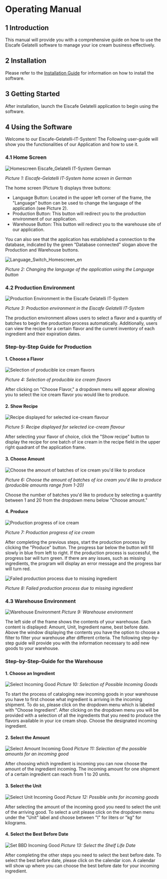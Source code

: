 # Operating Manual

## 1 Introduction
This manual will provide you with a comprehensive guide on how to use the Eiscafe Gelatelli software to manage your ice cream business effectively.

## 2 Installation
Please refer to the [Installation Guide](Installation%20Guide.md) for information on how to install the software.
## 3 Getting Started
After installation, launch the Eiscafe Gelatelli application to begin using the software.
## 4 Using the Software
Welcome to our Eiscafe-Gelatelli-IT-System! The Following user-guide will show you the functionalities of our Application and how to use it.
### 4.1 Home Screen
![Homescreen Eiscafe_Gelatelli IT-System German](../Images/Program%20Screenshots/home_screen_german.png)

*Picture 1: Eiscafe-Gelatelli IT-System home screen in German*

The home screen (Picture 1) displays three buttons:

- Language Button: Located in the upper left corner of the frame, the "Language" button can be used to change the language of the application (see Picture 2).
- Production Button: This button will redirect you to the production environment of our application.
- Warehouse Button: This button will redirect you to the warehouse site of our application.

You can also see that the application has established a connection to the database, indicated by the green "Database connected" slogan above the Production and Warehouse buttons.

![Language_Switch_Homescreen_en](../Images/Program%20Screenshots/changing_language.png)

*Picture 2: Changing the language of the application using the Language button*

### 4.2 Production Environment

![Production Environment in the Eiscafe Gelatelli IT-System](../Images/Program%20Screenshots/production_environment.png)

*Picture 3: Production environment in the Eiscafe Gelatelli IT-System*

The production environment allows users to select a flavor and a quantity of batches to begin the production process automatically. Additionally, users can view the recipe for a certain flavor and the current inventory of each ingredient and their expiration dates. 

### Step-by-Step Guide for Production

#### 1. **Choose a Flavor**

   ![Selection of producible ice cream flavors](../Images/Program%20Screenshots/selection_ice_cream_flavour.png)

   *Picture 4: Selection of producible ice cream flavors*

   After clicking on "Choose Flavor," a dropdown menu will appear allowing you to select the ice cream flavor you would like to produce.

#### 2. **Show Recipe**

   ![Recipe displayed for selected ice-cream flavour](../Images/Program%20Screenshots/recipe_displayed.png)

   *Picture 5: Recipe displayed for selected ice-cream flavour*

   After selecting your flavor of choice, click the "Show recipe" button to display the recipe for one batch of ice cream in the recipe field in the upper right quadrant of the application frame.

#### 3. **Choose Amount**

   ![Choose the amount of batches of ice cream you'd like to produce](../Images/Program%20Screenshots/choose_batches.png)

   *Picture 6: Choose the amount of batches of ice cream you'd like to produce (producible amounts range from 1-20)*

   Choose the number of batches you'd like to produce by selecting a quantity between 1 and 20 from the dropdown menu below "Choose amount."

#### 4. **Produce**

   ![Production progress of ice cream](../Images/Program%20Screenshots/production_progress.png)

   *Picture 7: Production progress of ice cream*

   After completing the previous steps, start the production process by clicking the "Produce" button. The progress bar below the button will fill slowly in blue from left to right. If the production process is successful, the progress bar will turn green. If there are any issues, such as missing ingredients, the program will display an error message and the progress bar will turn red.

   ![Failed production process due to missing ingredient](../Images/Program%20Screenshots/failed_production.png)

   *Picture 8: Failed production process due to missing ingredient*

### 4.3 Warehouse Environment

![Warehouse Environment](../Images/Program%20Screenshots/warehouse_environment.png)
*Picture 9: Warehouse environment*

The left side of the frame shows the contents of your warehouse. Each content is displayed: Amount, Unit, Ingredient name, best before date. Above the window displaying the contents you have the option to choose a filter to filter your warehouse after different criteria. The following step-by-step guide will provide you with the information necessary to add new goods to your warehouse.

### Step-by-Step-Guide for the Warehouse

#### 1. Choose an Ingredient
![Select Incoming Good](../Images/Program%20Screenshots/selection_incoming_goods.png)
*Picture 10: Selection of Possible Incoming Goods*

To start the process of cataloging new incoming goods in your warehouse you have to first choose what ingredient is arriving in the incoming shipment. To do so, please click on the dropdown menu which is labeled with "Choose Ingredient". After clicking on the dropdown menu you will be provided with a selection of all the ingredients that you need to produce the flavors available in your ice cream shop. Choose the designated incoming ingredient.

#### 2. Select the Amount
![Select Amount Incoming Good](../Images/Program%20Screenshots/select_amount.png)
*Picture 11: Selection of the possible amounts for an incoming good*

After choosing which ingredient is incoming you can now choose the amount of the ingredient incoming. The incoming amount for one shipment of a certain ingredient can reach from 1 to 20 units.

#### 3. Select the Unit
![Select Unit Incoming Good](../Images/Program%20Screenshots/select_unit.png)
*Picture 12: Possible units for incoming goods*

After selecting the amount of the incoming good you need to select the unit of the arriving good. To select a unit please click on the dropdown menu under the "Unit" label and choose between "l" for liters or "kg" for kilograms.

#### 4. Select the Best Before Date
![Set BBD Incoming Good](../Images/Program%20Screenshots/select_shelf_life_date.png)
*Picture 13: Select the Shelf Life Date*

After completing the other steps you need to select the best before date. To select the best before date, please click on the calendar icon. A calendar will show up where you can choose the best before date for your incoming ingredient.



